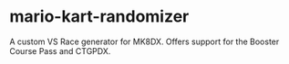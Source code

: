 # mario-kart-randomizer
A custom VS Race generator for MK8DX. Offers support for the Booster Course Pass and CTGPDX.
